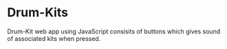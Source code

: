 # Drum-Kits

Drum-Kit web app using JavaScript consisits of buttons which gives sound of associated kits when pressed.
